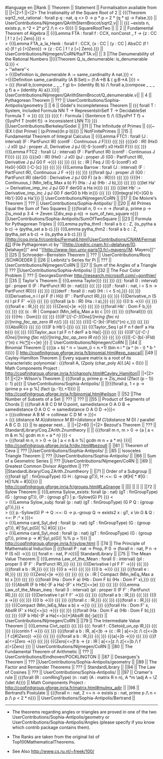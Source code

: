 #language en
||Rank || Theorem || Statement || Formalisation available from ||
||<|2>1 ||<|2> The Irrationality of the Square Root of 2 || {{{Theorem sqrt2_not_rational : forall p q : nat, q <> 0 -> p * p = 2 * (q * q) -> False.}}} || UserContributions/Nijmegen/QArithSternBrocot/sqrt2.v||
|| {{{  ~exists n, exists p, n ^2 = 2* p^2 /\ n <> 0}}} || SquareRootTwo ||
|| 2 || Fundamental Theorem of Algebra || {{{Lemma FTA : forall f : CCX, nonConst _ f -> {z : CC | f ! z [=] Zero}.}}} <<BR>> {{{Lemma FTA_a_la_Henk : forall f : CCX, {x : CC | {y : CC | AbsCC (f ! x[-]f ! y) [>]Zero}} -> {z : CC | f ! z [=] Zero}.}}} || UserContributions/Nijmegen/CoRN/fta/FTA.v||
|| 3 ||The Denumerability of the Rational Numbers ||{{{Theorem Q_is_denumerable: is_denumerable Q.}}} <<BR>> ''where''<<BR>> {{{Definition is_denumerable A := same_cardinality A nat.}}} <<BR>>{{{Definition same_cardinality (A B:Set):= {f:A->B & { g:B->A |}}} <<BR>> {{{ (forall b,(compose _ _ _ f g) b= (identity B) b) /\ forall a,(compose _ _ _ g f) a = (identity A) a}}.}}}|| UserContributions/Nijmegen/QArithSternBrocot/Q_denumerable.v||
|| 4 || Pythagorean Theorem || ??? ||  UserContributions/Sophia-Antipolis/geometry ||
|| 6 || Gödel's Incompleteness Theorem || {{{ forall T : System, Included Formula NN T -> RepresentsInSelf T -> DecidableSet Formula T -> }}} {{{ }}} {{{{ f : Formula | (Sentence f) /\ ({SysPrf T f} + {SysPrf T (notH f)} -> Inconsistent LNN T)} }}} ||UserContributions/Berkeley/Godel ||
||11 || The Infinitude of Primes || {{{~(EX l:(list Prime) | (p:Prime)(In p l))}}} || NotFinitePrimes ||
||15 || Fundamental Theorem of Integral Calculus || {{{Lemma FTC1 : forall (J : interval) (F : PartFunct IR) (contF : Continuous J F)}}} {{{ }}} {{{(x0 : IR) (Hx0 : J x0) (pJ : proper J), Derivative J pJ (([-S-]contF) x0 Hx0) F}}} {{{ }}} {{{Lemma FTC2 : forall (J : interval) (F : PartFunct IR) (contF : Continuous J F)}}} {{{ }}} {{{(x0 : IR) (Hx0 : J x0) (pJ : proper J) (G0 : PartFunct IR), Derivative J pJ G0 F ->}}} {{{ }}} {{{ {c : IR | Feq J (([-S-]contF) x0 Hx0{-}G0) [-C-]c} }}} {{{ }}} {{{Lemma Barrow : forall (J : interval) (F : PartFunct IR), Continuous J F ->}}} {{{ }}} {{{forall (pJ : proper J) (G0 : PartFunct IR) (derG0 : Derivative J pJ G0 F) (a b : IR)}}} {{{ }}} {{{(H : Continuous_I (Min_leEq_Max a b) F) (Ha : J a) (Hb : J b),}}} {{{ }}} {{{let Ha' := Derivative_imp_inc J pJ G0 F derG0 a Ha in}}} {{{ }}} {{{let Hb' := Derivative_imp_inc J pJ G0 F derG0 b Hb in}}} {{{ }}} {{{Integral H[=]G0 b Hb'[-]G0 a Ha'}}} || UserContributions/Nijmegen/CoRN ||
||17 || De Moivre's Theorem || ??? || UserContributions/Sophia-Antipolis/ ||
||20 || All Primes Equal the Sum of Two Squares ||   {{{forall n, 0 <= n -> (forall p, prime p -> Zis_mod p 3 4 ->  Zeven (Zdiv_exp p n)) -> sum_of_two_square n}}} ||UserContributions/Sophia-Antipolis/SumOfTwoSquare ||
||23 || Formula for Pythagorean Triples || {{{Lemma pytha_thm1 : forall a b c : Z, (is_pytha a b c) -> (pytha_set a b c).}}} {{{Lemma pytha_thm2 : forall a b c : Z, (pytha_set a b c) -> (is_pytha a b c).}}} || [[http://coq.inria.fr/contribs/Fermat4.html|UserContributions/CNAM/Fermat4]] (File Pythagorean.v) by ''[[http://cedric.cnam.fr/~delahaye/|D. Delahaye]]'' and ''[[http://www-lipn.univ-paris13.fr/~mayero/|M. Mayero]]'' ||
||25 || Schroeder--Bernstein Theorem || ??? || UserContributions/Rocq /SCHROEDER ||
||26 || Leibnitz's Series for Pi || ??? || UserContributions/Nijmegen/CoRN ||
||27 || Sum of the Angles of a Triangle ||  ??? ||UserContributions/Sophia-Antipolis/ ||
||32 || The Four Color Problem || ??? || GeorgesGonthier http://research.microsoft.com/~gonthier/ ||
||35 || Taylor's Theorem || {{{Lemma Taylor}}} {{{ }}} {{{: forall (I : interval) (pI : proper I) (F : PartFunct IR) (n : nat)}}} {{{ }}} {{{(f : forall i : nat, i < S n -> PartFunct IR)}}} {{{ }}} {{{(derF : forall (i : nat) (Hi : i < S n),}}} {{{ }}} {{{Derivative_n i I pI F (f i Hi)) (F' : PartFunct IR),}}} {{{ }}} {{{Derivative_n (S n) I pI F F' ->}}} {{{ }}} {{{forall (a b : IR) (Ha : I a),}}} {{{ }}} {{{I b ->}}} {{{ }}} {{{forall e : IR,}}} {{{ }}} {{{Zero[<]e ->}}} {{{ }}} {{{forall Hb' : Dom F b,}}} {{{ }}} {{{ {c : IR | Compact (Min_leEq_Max a b) c |}}} {{{ }}} {{{forall}}} {{{ }}} {{{Hc : Dom}}} {{{ }}} {{{(F'{*}[-C-](One[/]nring (fac n)[//]nring_fac_ap_zero IR n){*} }}} {{{ }}} {{{([-C-]b{-}FId){^}n) c,}}} {{{ }}} {{{AbsIR}}} {{{ }}} {{{(F b Hb'[-]}}} {{{ }}} {{{Taylor_Seq I pI F n f derF a Ha b}}} {{{ }}} {{{(Taylor_aux I pI F n f derF a b Ha)[-]}}} {{{ }}} {{{(F'{*}[-C-](One[/]nring (fac n)[//]nring_fac_ap_zero IR n){*} }}} {{{ }}} {{{([-C-]b{-}FId){^}n) c Hc[*](b[-]a))[<=]e} }}} || UserContributions/Nijmegen/CoRN ||
||44 || Binomial Theorem || {{{(a + b) ^ n = \sum_(i < n.+1) (bin n i * (a ^ (n - i) * b ^ i))}}} || http://coqfinitgroup.gforge.inria.fr/binomial.html#exp_pascal||
||49 || Cayley-Hamilton Theorem || Every square matrix is a root of its characteristic polynomial : {{{forall A, (Zpoly (char_poly A)).[A] = 0}}} || Math Components Project : http://coqfinitgroup.gforge.inria.fr/charpoly.html#Cayley_Hamilton||
||<|2> 51 ||<|2> Wilson's Theorem || {{{forall p, prime p ->  Zis_mod (Zfact (p - 1)) (- 1) p}}} || UserContributions/Sophia-Antipolis/ ||
||{{{forall p, 1 < p -> (prime p <-> p %| (fact (p.-1)).+1)}}} || http://coqfinitgroup.gforge.inria.fr/binomial.html#wilson ||
||52 ||The Number of Subsets of a Set || ??? || ??? ||
||55 || Product of Segments of Chords || {{{forall A B C D M O:point, samedistance O A O B ->  samedistance O A O C ->  samedistance O A O D ->}}}<<BR>>   {{{collinear A B M ->  collinear C D M -> }}}<<BR>>  {{{ (distance M A)*(distance M B)=(distance M C)*(distance M D)  \/ parallel A B C D. }}} || to appear next... ||
||<|2>60 ||<|2> Bezout's Theorem || ??? || StandardLibrary/Coq.ZArith.Znumtheory ||
|| {{{forall m n, m > 0 -> {a | a < m & m %| gcdn m n + a * n} }}} <<BR>> {{{forall m n, n > 0 -> {a | a < n & n %| gcdn m n + a * m} }}}|| http://coqfinitgroup.gforge.inria.fr/div.html#bezoutl ||
||61 || Theorem of Ceva ||  ??? ||UserContributions/Sophia-Antipolis/ ||
||65 || Isosceles Triangle Theorem ||  ??? ||UserContributions/Sophia-Antipolis/ ||
||66 || Sum of a Geometric Series ||  ??? ||UserContributions/Nijmegen/CoRN ||
||69 || Greatest Common Divisor Algorithm ||  ??? ||StandardLibrary/Coq.ZArith.Znumtheory ||
||71 || Order of a Subgroup || {{{forall (gT : finGroupType) (G H : {group gT}),  H :<=: G -> (#|H| * #|G : H|)%N = #|G|}}} || http://coqfinitgroup.gforge.inria.fr/groups.html#LaGrange ||
|||| ||  || ||
||72 || Sylow Theorem || {{{Lemma Sylow_exists: forall (p : nat) (gT : finGroupType) (G : {group gT}), {P : {group gT} | p.-Sylow(G) P} }}} <<BR>> {{{Lemma Sylow_subj: forall (p : nat) (gT : finGroupType) (G P Q : {group gT}),}}} <<BR>> {{{ p.-Sylow(G) P -> Q :<=: G -> p.-group Q -> exists2 x : gT, x \in G & Q :<=: P :^ x  }}}<<BR>> {{{Lemma card_Syl_dvd : forall (p : nat) (gT : finGroupType) (G : {group gT}), #|'Syl_p(G)| %| #|G| }}}<<BR>> {{{Lemma card_Syl_mod : forall (p : nat) (gT : finGroupType) (G : {group gT}), prime p -> #|'Syl_p(G)| %% p = 1}}} ||  http://coqfinitgroup.gforge.inria.fr/sylow.html ||
||74 || The Principle of Mathematical Induction || {{{forall P : nat -> Prop,  P 0 -> (forall n : nat, P n -> P (S n)) ->}}} {{{ forall n : nat, P n}}}|| StandardLibrary ||
||75 || The Mean Value Theorem || {{{Lemma Law_of_the_Mean : forall (I : interval) (pI : proper I) (F F' : PartFunct IR),}}} {{{ }}} {{{Derivative I pI F F' ->}}} {{{ }}} {{{forall a b : IR,}}} {{{ }}} {{{I a ->}}} {{{ }}} {{{I b ->}}} {{{ }}} {{{forall e : IR,}}} {{{ }}} {{{Zero[<]e ->}}} {{{ }}} {{{ {x : IR | Compact (Min_leEq_Max a b) x |}}} {{{ }}} {{{forall (Ha : Dom F a) (Hb : Dom F b) (Hx : Dom F' x),}}} {{{ }}} {{{AbsIR (F b Hb[-]F a Ha[-]F' x Hx[*](b[-]a))[<=]e} }}} {{{ }}} {{{Lemma Law_of_the_Mean_ineq : forall (I : interval) (pI : proper I) (F F' : PartFunct IR),}}} {{{ }}} {{{Derivative I pI F F' ->}}} {{{ }}} {{{forall a b : IR,}}} {{{ }}} {{{I a ->}}} {{{ }}} {{{I b ->}}} {{{ }}} {{{forall c : IR,}}} {{{ }}} {{{(forall x : IR,}}} {{{ }}} {{{Compact (Min_leEq_Max a b) x ->}}} {{{ }}} {{{forall Hx : Dom F' x, AbsIR (F' x Hx)[<=]c) ->}}} {{{ }}} {{{forall (Ha : Dom F a) (Hb : Dom F b),}}} {{{ }}} {{{F b Hb[-]F a Ha[<=]c[*]AbsIR (b[-]a)}}} || UserContributions/Nijmegen/CoRN ||
||79 || The Intermediate Value Theorem || {{{Lemma Civt_op}}} {{{ }}} {{{: forall f : CSetoid_un_op IR,}}} {{{ }}} {{{contin f ->}}} {{{ }}} {{{(forall a b : IR, a[<]b -> {c : IR | a[<=]c /\ c[<=]b | f c[#]Zero}) ->}}} {{{ }}} {{{forall a b : IR,}}} {{{ }}} {{{a[<]b ->}}} {{{ }}} {{{f a[<=]Zero ->}}} {{{ }}} {{{Zero[<=]f b -> {z : IR | a[<=]z /\ z[<=]b /\ f z[=]Zero} }}} || UserContributions/Nijmegen/CoRN ||
||80 || The Fundamental Theorem of Arithmetic || ??? || UserContributions/Eindhoven/POCKLINGTON ||
||87 || Desargues's Theorem ||  ??? ||UserContributions/Sophia-Antipolis/geometry ||
||89 || The Factor and Remainder Theorems ||  ??? || StandardLibrary ||
||94 || The Law of Cosines || ??? || UserContributions/Sophia-Antipolis/ ||
||97 || Cramer's rule || {{{forall (R : comRingType) (n : nat) (A : matrix R n n), A *m \adj A = \Z (\det A)}}} || Math Components Project : http://coqfinitgroup.gforge.inria.fr/matrix.html#mulmx_adjr ||
||98 || Bertrand’s Postulate || {{{forall n : nat, 2 <= n -> exists p : nat, prime p /\ n < p /\ p < 2 * n}}} || UserContributions/Sophia-Antipolis/Bertrand ||


----
 * The theorems regarding angles or triangles are proved in one of the two UserContributions/Sophia-Antipolis/geometry or UserContributions/Sophia-Antipolis/Angles (please specify if you know which contrib package contains them).

 * The Ranks are taken from the original list of Top100MathematicalTheorems.

 * See Also http://www.cs.ru.nl/~freek/100/
